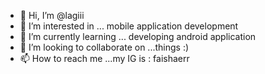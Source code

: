- 👋 Hi, I’m @lagiii
- 👀 I’m interested in ... mobile application development
- 🌱 I’m currently learning ... developing android application
- 💞️ I’m looking to collaborate on ...things :)
- 📫 How to reach me ...my IG is : faishaerr

<!---
lagiii/lagiii is a ✨ special ✨ repository because its `README.md` (this file) appears on your GitHub profile.
You can click the Preview link to take a look at your changes.
--->
